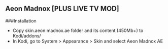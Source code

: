 ## Aeon Madnox [PLUS LIVE TV MOD] 

###Installation

* Copy skin.aeon.madnox.ae folder and its content (450Mb+) to Kodi/addons/
* In Kodi, go to System > Appearance > Skin and select Aeon Madnox AE
